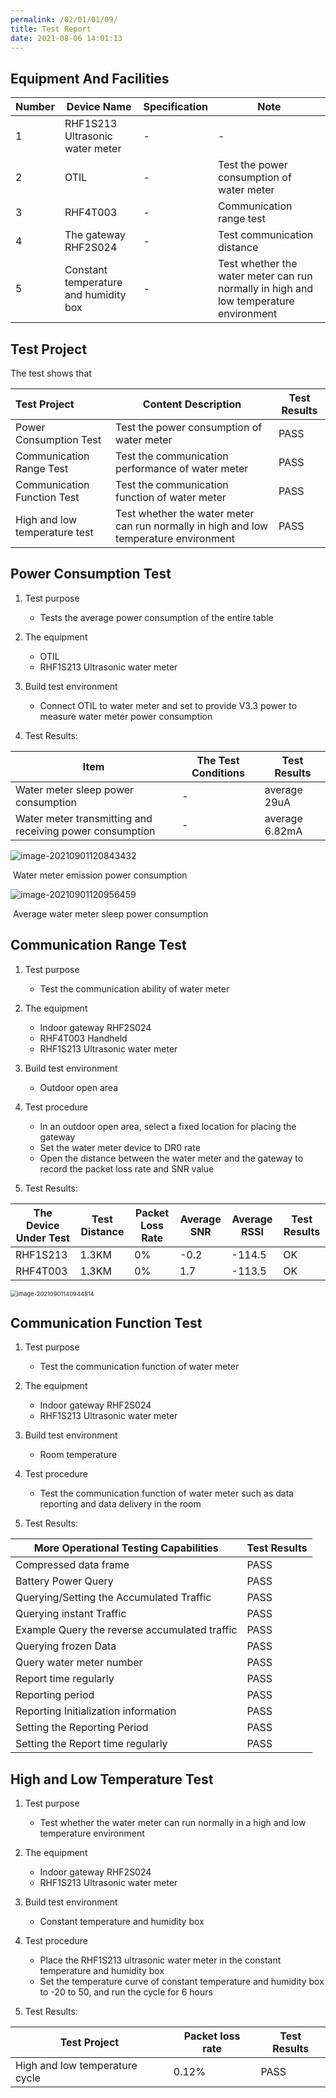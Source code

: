 ```yaml
---
permalink: /02/01/01/09/
title: Test Report
date: 2021-08-06 14:01:13
---
```


## Equipment And Facilities

| Number | Device Name                           | Specification | Note                                                         |
| ------ | ------------------------------------- | ------------- | ------------------------------------------------------------ |
| 1      | RHF1S213 Ultrasonic water meter       | -             | -                                                            |
| 2      | OTIL                                  | -             | Test the power consumption of water meter                    |
| 3      | RHF4T003                              | -             | Communication range test                                     |
| 4      | The gateway RHF2S024                  | -             | Test communication distance                                  |
| 5      | Constant temperature and humidity box | -             | Test whether the water meter can run normally in high and low temperature environment |

## Test Project

The test shows that

| Test Project                  | Content Description                                          | Test Results |
| :---------------------------- | ------------------------------------------------------------ | ------------ |
| Power Consumption Test        | Test the power consumption of water meter                    | PASS         |
| Communication Range Test      | Test the communication performance of water meter            | PASS         |
| Communication Function Test   | Test the communication function of water meter               | PASS         |
| High and low temperature test | Test whether the water meter can run normally in high and low temperature environment | PASS         |

## Power Consumption Test

1. Test purpose
   - Tests the average power consumption of the entire table

2. The equipment
   - OTIL
   - RHF1S213 Ultrasonic water meter

3. Build test environment
   - Connect OTIL to water meter and set to provide V3.3 power to measure water meter power consumption

4. Test Results:

| Item                                                     | The Test Conditions | Test Results    |
| -------------------------------------------------------- | ------------------- | --------------- |
| Water meter sleep power consumption                      | -                   | average 29uA    |
| Water meter transmitting and receiving power consumption | -                   | average  6.82mA |

![image-20210901120843432](https://risinghf-wiki.oss-cn-shenzhen.aliyuncs.com/upload/img/ee5cbb424b180c819910d8c7c2018723.png)

​																								Water meter emission power consumption

![image-20210901120956459](https://risinghf-wiki.oss-cn-shenzhen.aliyuncs.com/upload/img/aa128de09c760e32bf03da58f6e13417.png)

​																							Average water meter sleep power consumption

## Communication Range Test

1. Test purpose
   - Test the communication ability of water meter

2. The equipment
   - Indoor gateway RHF2S024
   - RHF4T003 Handheld
   - RHF1S213 Ultrasonic water meter

3. Build test environment
   - Outdoor open area

4. Test procedure
   - In an outdoor open area, select a fixed location for placing the gateway
   - Set the water meter device to DR0 rate
   - Open the distance between the water meter and the gateway to record the packet loss rate and SNR value

5. Test Results:

| The Device Under Test | Test Distance | Packet Loss Rate | Average SNR | Average RSSI | Test Results |
| --------------------- | ------------- | ---------------- | ----------- | ------------ | ------------ |
| RHF1S213              | 1.3KM         | 0%               | -0.2        | -114.5       | OK           |
| RHF4T003              | 1.3KM         | 0%               | 1.7         | -113.5       | OK           |

<img src="https://risinghf-wiki.oss-cn-shenzhen.aliyuncs.com/upload/img/2e13bd700dca3c28afba589208ae5030.png" alt="image-20210901140944814" style="zoom: 67%;" />

## Communication Function Test

1. Test purpose
   - Test the communication function of water meter

2. The equipment
   - Indoor gateway RHF2S024
   - RHF1S213 Ultrasonic water meter

3. Build test environment
   - Room temperature

4. Test procedure
   - Test the communication function of water meter such as data reporting and data delivery in the room

5. Test Results:

| More Operational Testing Capabilities         | Test Results |
| --------------------------------------------- | ------------ |
| Compressed data frame                         | PASS         |
| Battery Power Query                           | PASS         |
| Querying/Setting the Accumulated Traffic      | PASS         |
| Querying instant Traffic                      | PASS         |
| Example Query the reverse accumulated traffic | PASS         |
| Querying frozen Data                          | PASS         |
| Query water meter number                      | PASS         |
| Report time regularly                         | PASS         |
| Reporting period                              | PASS         |
| Reporting  Initialization information         | PASS         |
| Setting the Reporting Period                  | PASS         |
| Setting  the Report time regularly            | PASS         |

## High and Low Temperature Test

1. Test purpose
   - Test whether the water meter can run normally in a high and low temperature environment

2. The equipment
   - Indoor gateway RHF2S024
   - RHF1S213 Ultrasonic water meter

3. Build test environment
   - Constant temperature and humidity box

4. Test procedure
   - Place the RHF1S213 ultrasonic water meter in the constant temperature and humidity box
   - Set the temperature curve of constant temperature and humidity box to -20 to 50, and run the cycle for 6 hours

5. Test Results:

| Test Project                   | Packet loss rate | Test Results |
| ------------------------------ | ---------------- | ------------ |
| High and low temperature cycle | 0.12%            | PASS         |

